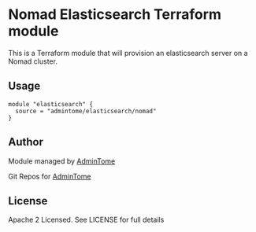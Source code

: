 # Nomad Elasticsearch Terraform module

This is a Terraform module that will provision an elasticsearch server on a Nomad cluster.

## Usage

```
module "elasticsearch" {
  source = "admintome/elasticsearch/nomad"
}
```

## Author

Module managed by [AdminTome](http://www.admintome.com)

Git Repos for [AdminTome](https://github.com/admintome)

## License

Apache 2 Licensed.  See LICENSE for full details
